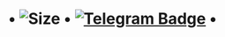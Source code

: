 # • ![Size](https://img.shields.io/github/repo-size/realeu/drive?style=flat&color=black) • [![Telegram Badge](https://img.shields.io/badge/-@MarineBots-0088CC?style=flat&logo=Telegram&logoColor=white&link=https://tx.me/MarineBots)](https://tx.me/MarineBots) •
